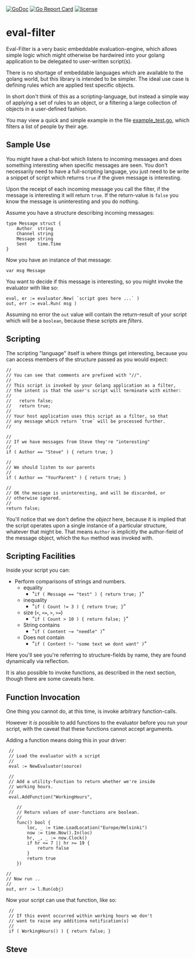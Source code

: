 [![GoDoc](https://godoc.org/github.com/skx/evalfilter?status.svg)](http://godoc.org/github.com/skx/evalfilter)
[![Go Report Card](https://goreportcard.com/badge/github.com/skx/evalfilter)](https://goreportcard.com/report/github.com/skx/evalfilter)
[![license](https://img.shields.io/github/license/skx/evalfilter.svg)](https://github.com/skx/evalfilter/blob/master/LICENSE)


# eval-filter

Eval-Filter is a very basic embeddable evaluation-engine, which allows simple logic which might otherwise be hardwired into your golang application to be delegated to user-written script(s).

There is no shortage of embeddable languages which are available to the golang world, but this library is intended to be simpler.  The ideal use case is defining rules which are applied test specific objects.

In short don't think of this as a scripting-language, but instead a simple way of applying a set of rules to an object, or a filtering a large collection of objects in a user-defined fashion.

You may view a quick and simple example in the file [example_test.go](example_test.go), which filters a list of people by their age.


## Sample Use

You might have a chat-bot which listens to incoming messages and does something interesting when specific messages are seen.  You don't necessarily need to have a full-scripting language, you just need to be write a snippet of script which returns `true` if the given message is interesting.

Upon the receipt of each incoming message you call the filter, if the message is interesting it will return `true`.  If the return-value is `false` you know the message is uninteresting and you do nothing.

Assume you have a structure describing incoming messages:

    type Message struct {
        Author  string
        Channel string
        Message string
        Sent    time.Time
    }

Now you have an instance of that message:

    var msg Message

You want to decide if this message is interesting, so you might invoke the evaluator with like so:

    eval, er := evaluator.New( `script goes here ...` )
    out, err := eval.Run( msg )

Assuming no error the `out` value will contain the return-result of your script which will be a `boolean`, because these scripts are _filters_.



## Scripting

The scripting "language" itself is where things get interesting, because you can access members of the structure passed as you would expect:

    //
    // You can see that comments are prefixed with "//".
    //
    // This script is invoked by your Golang application as a filter,
    // the intent is that the user's script will terminate with either:
    //
    //   return false;
    //   return true;
    //
    // Your host application uses this script as a filter, so that
    // any message which return `true` will be processed further.
    //

    //
    // If we have messages from Steve they're "interesting"
    //
    if ( Author == "Steve" ) { return true; }

    //
    // We should listen to our parents
    //
    if ( Author == "YourParent" ) { return true; }

    //
    // OK the message is uninteresting, and will be discarded, or
    // otherwise ignored.
    //
    return false;

You'll notice that we don't define the _object_ here, because it is implied that the script operates upon a single instance of a particular structure, whatever that might be.   That means `Author` is implicitly the author-field of the message object, which the `Run` method was invoked with.


## Scripting Facilities

Inside your script you can:

* Perform comparisons of strings and numbers.
  * equality
    * "`if ( Message == "test" ) { return true; }`"
  * inequality
    * "`if ( Count != 3 ) { return true; }`"
  * size (`<`, `<=`, `>`, `>=`)
    * "`if ( Count > 10 ) { return false; }`"
  * String contains
    * "`if ( Content ~= "needle" )`"
  * Does not contain
    * "`if ( Content !~ "some text we dont want" )`"

Here you'll see you're referring to structure-fields by name, they are found dynamically via reflection.

It is also possible to invoke functions, as described in the next section, though there are some caveats here.


## Function Invocation

One thing you cannot do, at this time, is invoke arbitrary function-calls.

However it _is_ possible to add functions to the evaluator before you run your script, with the caveat that these functions cannot accept arguments.

Adding a function means doing this in your driver:

     //
     // Load the evaluator with a script
     //
     eval := NewEvaluator(source)

     //
	 // Add a utility-function to return whether we're inside
	 // working hours.
	 //
     eval.AddFunction("WorkingHours",

        //
        // Return values of user-functions are boolean.
        //
		func() bool {
			loc, _ := time.LoadLocation("Europe/Helsinki")
			now := time.Now().In(loc)
			hr, _, _ := now.Clock()
			if hr <= 7 || hr >= 19 {
				return false
			}
			return true
		})

    //
    // Now run ..
    //
    out, err := l.Run(obj)

Now your script can use that function, like so:

     //
     // If this event occurred within working hours we don't
     // want to raise any additiona notification(s)
     //
     if ( WorkingHours() ) { return false; }



Steve
--
